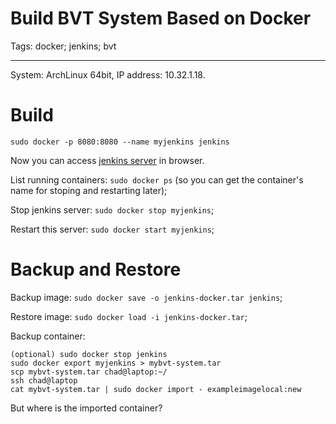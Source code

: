 # Build BVT System Based on Docker
Tags: docker; jenkins; bvt

------

System: ArchLinux 64bit, IP address: 10.32.1.18.

# Build

```
sudo docker -p 8080:8080 --name myjenkins jenkins
```

Now you can access [jenkins server](http://10.32.1.18:8080) in browser.

List running containers: `sudo docker ps` (so you can get the container's name for stoping and restarting later);

Stop jenkins server: `sudo docker stop myjenkins`;

Restart this server: `sudo docker start myjenkins`;

# Backup and Restore

Backup image: `sudo docker save -o jenkins-docker.tar jenkins`;

Restore image: `sudo docker load -i jenkins-docker.tar`;

Backup container: 

```
(optional) sudo docker stop jenkins
sudo docker export myjenkins > mybvt-system.tar
scp mybvt-system.tar chad@laptop:~/
ssh chad@laptop
cat mybvt-system.tar | sudo docker import - exampleimagelocal:new
```

But where is the imported container?
